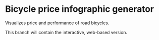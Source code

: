 
# Bicycle price infographic generator

Visualizes price and performance of road bicycles.

This branch will contain the interactive, web-based version.
